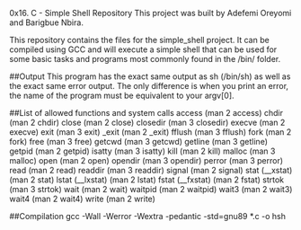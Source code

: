 0x16. C - Simple Shell Repository
This project was built by  Adefemi Oreyomi and Barigbue Nbira.

This repository contains the files for the simple_shell project. It can be compiled using GCC and will execute a simple shell that can be used for some basic tasks and programs most commonly found in the /bin/ folder.

##Output
This program has the exact same output as sh (/bin/sh) as well as the exact same error output.
The only difference is when you print an error, the name of the program must be equivalent to your argv[0].

##List of allowed functions and system calls
access (man 2 access)
chdir (man 2 chdir)
close (man 2 close)
closedir (man 3 closedir)
execve (man 2 execve)
exit (man 3 exit)
_exit (man 2 _exit)
fflush (man 3 fflush)
fork (man 2 fork)
free (man 3 free)
getcwd (man 3 getcwd)
getline (man 3 getline)
getpid (man 2 getpid)
isatty (man 3 isatty)
kill (man 2 kill)
malloc (man 3 malloc)
open (man 2 open)
opendir (man 3 opendir)
perror (man 3 perror)
read (man 2 read)
readdir (man 3 readdir)
signal (man 2 signal)
stat (__xstat) (man 2 stat)
lstat (__lxstat) (man 2 lstat)
fstat (__fxstat) (man 2 fstat)
strtok (man 3 strtok)
wait (man 2 wait)
waitpid (man 2 waitpid)
wait3 (man 2 wait3)
wait4 (man 2 wait4)
write (man 2 write)

##Compilation
gcc -Wall -Werror -Wextra -pedantic -std=gnu89 *.c -o hsh
